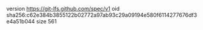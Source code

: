 version https://git-lfs.github.com/spec/v1
oid sha256:c62e384b3855122b02772a97ab93c29a09194e580f6114277676df3e4a51b044
size 561
